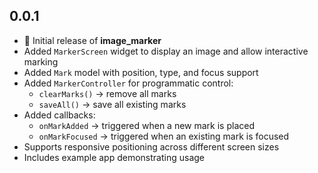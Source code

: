 ## 0.0.1

- 🎉 Initial release of **image_marker**
- Added `MarkerScreen` widget to display an image and allow interactive marking
- Added `Mark` model with position, type, and focus support
- Added `MarkerController` for programmatic control:
    - `clearMarks()` → remove all marks
    - `saveAll()` → save all existing marks
- Added callbacks:
    - `onMarkAdded` → triggered when a new mark is placed
    - `onMarkFocused` → triggered when an existing mark is focused
- Supports responsive positioning across different screen sizes
- Includes example app demonstrating usage

